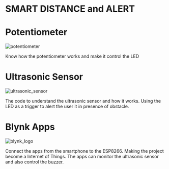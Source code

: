 # SMART DISTANCE and ALERT #

# Potentiometer
![potentiometer](https://user-images.githubusercontent.com/44058064/49787434-a9f71f00-fd61-11e8-9163-49be91692240.png)

Know how the potentiometer works and make it control the LED

# Ultrasonic Sensor
![ultrasonic_sensor](https://user-images.githubusercontent.com/44058064/49787285-3fde7a00-fd61-11e8-83d9-9f3c218abecf.png)

The code to understand the ultrasonic sensor and how it works.
Using the LED as a trigger to alert the user it in presence of obstacle.

# Blynk Apps
![blynk_logo](https://user-images.githubusercontent.com/44058064/49787508-dad75400-fd61-11e8-9a07-e87515e74b6c.png)

Connect the apps from the smartphone to the ESP8266.
Making the project become a Internet of Things.
The apps can monitor the ultrasonic sensor and also control the buzzer.
